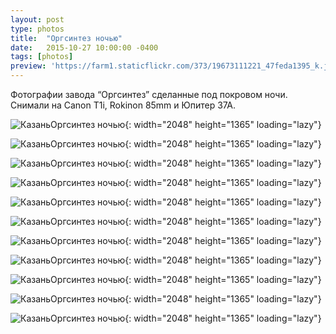```yaml
---
layout: post
type: photos
title:  "Оргсинтез ночью"
date:   2015-10-27 10:00:00 -0400
tags: [photos]
preview: 'https://farm1.staticflickr.com/373/19673111221_47feda1395_k.jpg'
---
```


Фотографии завода “Оргсинтез” сделанные под покровом ночи. Снимали на Canon T1i, Rokinon 85mm и Юпитер 37А.

![КазаньОргсинтез ночью](https://live.staticflickr.com/350/19673100011_fd1a3748b1_k.jpg){: width="2048" height="1365" loading="lazy"}

![КазаньОргсинтез ночью](https://live.staticflickr.com/3677/19673113951_7d65c09112_k.jpg){: width="2048" height="1365" loading="lazy"}

![КазаньОргсинтез ночью](https://live.staticflickr.com/373/19673111221_47feda1395_k.jpg){: width="2048" height="1365" loading="lazy"}

![КазаньОргсинтез ночью](https://live.staticflickr.com/3753/19668627935_3f7f582635_k.jpg){: width="2048" height="1365" loading="lazy"}

![КазаньОргсинтез ночью](https://live.staticflickr.com/3819/19482000409_a54a76471f_k.jpg){: width="2048" height="1365" loading="lazy"}

![КазаньОргсинтез ночью](https://live.staticflickr.com/372/19480644010_6de5f70c76_k.jpg){: width="2048" height="1365" loading="lazy"}

![КазаньОргсинтез ночью](https://live.staticflickr.com/3735/19673107401_e48e62a6ef_k.jpg){: width="2048" height="1365" loading="lazy"}

![КазаньОргсинтез ночью](https://live.staticflickr.com/316/19668624125_fad3e009a4_k.jpg){: width="2048" height="1365" loading="lazy"}

![КазаньОргсинтез ночью](https://live.staticflickr.com/473/19481995659_a719c46e2a_k.jpg){: width="2048" height="1365" loading="lazy"}

![КазаньОргсинтез ночью](https://live.staticflickr.com/447/19481993969_15a71fdfbf_k.jpg){: width="2048" height="1365" loading="lazy"}

![КазаньОргсинтез ночью](https://live.staticflickr.com/547/19481992459_37b0144f39_k.jpg){: width="2048" height="1365" loading="lazy"}


